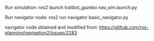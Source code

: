Run simulation: ros2 launch trailbot_gazebo nav_sim.launch.py

Run navigator node: ros2 run navigator basic_navigator.py

navigator code obtained and modified from:
https://github.com/ros-planning/navigation2/issues/2283
